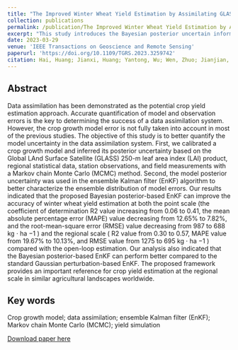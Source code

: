 ```yaml
---
title: "The Improved Winter Wheat Yield Estimation by Assimilating GLASS LAI Into a Crop Growth Model With the Proposed Bayesian Posterior-Based Ensemble Kalman Filter"
collection: publications
permalink: /publication/The Improved Winter Wheat Yield Estimation by Assimilating GLASS LAI Into a Crop Growth Model With the Proposed Bayesian Posterior-Based Ensemble Kalman Filter
excerpt: "This study introduces the Bayesian posterior uncertain information from MCMC calibration into an EnKF data assimilation framework to better quantify the model uncertainty in the data assimilation system.<br/><img src='/wen/images/TGRS2023.jpg'>"
date: 2023-03-29
venue: 'IEEE Transactions on Geoscience and Remote Sensing'
paperurl: 'https://doi.org/10.1109/TGRS.2023.3259742'
citation: Hai, Huang; Jianxi, Huang; Yantong, Wu; Wen, Zhuo; Jianjian, Song; Xuecao, Li; Li, Li; Wei, Su; Han, Ma; Shunlin, Liang. The Improved Winter Wheat Yield Estimation by Assimilating GLASS LAI Into a Crop Growth Model With the Proposed Bayesian Posterior-Based Ensemble Kalman Filter. IEEE Transactions on Geoscience and Remote Sensing, 2023, 61, 1-18. 
---
```


## Abstract
Data assimilation has been demonstrated as the potential crop yield estimation approach. Accurate quantification of model and observation errors is the key to determining the success of a data assimilation system. However, the crop growth model error is not fully taken into account in most of the previous studies. The objective of this study is to better quantify the model uncertainty in the data assimilation system. First, we calibrated a crop growth model and inferred its posterior uncertainty based on the Global LAnd Surface Satellite (GLASS) 250-m leaf area index (LAI) product, regional statistical data, station observations, and field measurements with a Markov chain Monte Carlo (MCMC) method. Second, the model posterior uncertainty was used in the ensemble Kalman filter (EnKF) algorithm to better characterize the ensemble distribution of model errors. Our results indicated that the proposed Bayesian posterior-based EnKF can improve the accuracy of winter wheat yield estimation at both the point scale (the coefficient of determination R2 value increasing from 0.06 to 0.41, the mean absolute percentage error (MAPE) value decreasing from 12.65% to 7.82%, and the root-mean-square error (RMSE) value decreasing from 987 to 688 kg ⋅ ha −1 ) and the regional scale ( R2 value from 0.30 to 0.57, MAPE value from 19.67% to 10.13%, and RMSE value from 1275 to 695 kg ⋅ ha −1 ) compared with the open-loop estimation. Our analysis also indicated that the Bayesian posterior-based EnKF can perform better compared to the standard Gaussian perturbation-based EnKF. The proposed framework provides an important reference for crop yield estimation at the regional scale in similar agricultural landscapes worldwide.

## Key words
Crop growth model; data assimilation; ensemble Kalman filter (EnKF); Markov chain Monte Carlo (MCMC); yield simulation

[Download paper here](https://wenzhuo727.github.io/wen/files/TGRS2023.pdf)



